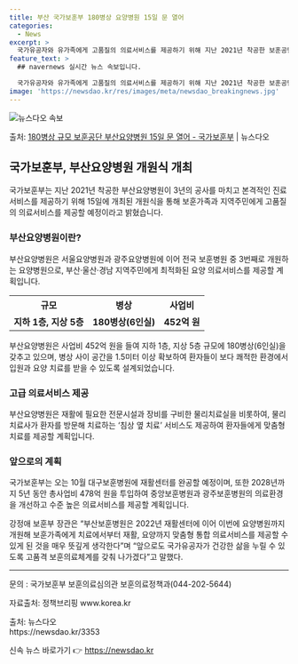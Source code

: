 ```yaml
---
title: 부산 국가보훈부 180병상 요양병원 15일 문 열어
categories:
  - News
excerpt: >
  국가유공자와 유가족에게 고품질의 의료서비스를 제공하기 위해 지난 2021년 착공한 보훈공단 부산요양병원이 3…
feature_text: >
  ## navernews 실시간 뉴스 속보입니다.

  국가유공자와 유가족에게 고품질의 의료서비스를 제공하기 위해 지난 2021년 착공한 보훈공단 부산요양병원이 3…
image: 'https://newsdao.kr/res/images/meta/newsdao_breakingnews.jpg'
---
```


![뉴스다오 속보](https://newsdao.kr/res/images/meta/newsdao_breakingnews.jpg)

<p>출처: <a href="https://newsdao.kr/3353" rel="dofollow">180병상 규모 보훈공단 부산요양병원 15일 문 열어 - 국가보훈부</a> | 뉴스다오</p>

<h2 data-ke-size="size26">국가보훈부, 부산요양병원 개원식 개최</h2>
<p data-ke-size="size16">국가보훈부는 지난 2021년 착공한 부산요양병원이 3년의 공사를 마치고 본격적인 진료 서비스를 제공하기 위해 15일에 개최된 개원식을 통해 보훈가족과 지역주민에게 고품질의 의료서비스를 제공할 예정이라고 밝혔습니다.</p>

<h3>부산요양병원이란?</h3>
<p data-ke-size="size16">부산요양병원은 서울요양병원과 광주요양병원에 이어 전국 보훈병원 중 3번째로 개원하는 요양병원으로, 부산·울산·경남 지역주민에게 최적화된 요양 의료서비스를 제공할 계획입니다.</p>

<table>
	<tr>
		<th>규모</th>
		<th>병상</th>
		<th>사업비</th>
	</tr>
	<tr>
		<td style="text-align: center; height: 17px;"><b>지하 1층, 지상 5층</b></td>
		<td style="text-align: center; height: 17px;"><b>180병상(6인실)</b></td>
		<td style="text-align: center; height: 17px;"><b>452억 원</b></td>
	</tr>
</table>
<p data-ke-size="size16">부산요양병원은 사업비 452억 원을 들여 지하 1층, 지상 5층 규모에 180병상(6인실)을 갖추고 있으며, 병상 사이 공간을 1.5미터 이상 확보하여 환자들이 보다 쾌적한 환경에서 입원과 요양 치료를 받을 수 있도록 설계되었습니다.</p>

<h3>고급 의료서비스 제공</h3>
<p data-ke-size="size16">부산요양병원은 재활에 필요한 전문시설과 장비를 구비한 물리치료실을 비롯하여, 물리치료사가 환자를 방문해 치료하는 ‘침상 옆 치료’ 서비스도 제공하여 환자들에게 맞춤형 치료를 제공할 계획입니다.</p>

<h3>앞으로의 계획</h3>
<p data-ke-size="size16">국가보훈부는 오는 10월 대구보훈병원에 재활센터를 완공할 예정이며, 또한 2028년까지 5년 동안 총사업비 478억 원을 투입하여 중앙보훈병원과 광주보훈병원의 의료환경을 개선하고 수준 높은 의료서비스를 제공할 계획입니다.</p>

<p data-ke-size="size16">강정애 보훈부 장관은 “부산보훈병원은 2022년 재활센터에 이어 이번에 요양병원까지 개원해 보훈가족에게 치료에서부터 재활, 요양까지 맞춤형 통합 의료서비스를 제공할 수 있게 된 것을 매우 뜻깊게 생각한다”며 “앞으로도 국가유공자가 건강한 삶을 누릴 수 있도록 고품격 보훈의료체계를 갖춰 나가겠다”고 말했다.</p>

<hr>

<p data-ke-size="size16">문의 : 국가보훈부 보훈의료심의관 보훈의료정책과(044-202-5644)</p>
<p data-ke-size="size16">자료출처: 정책브리핑 www.korea.kr</p>
<p data-ke-size="size16">출처: 뉴스다오<br>https://newsdao.kr/3353</p>
 

신속 뉴스 바로가기 👉 <a href="https://newsdao.kr" rel="dofollow">https://newsdao.kr</a>


